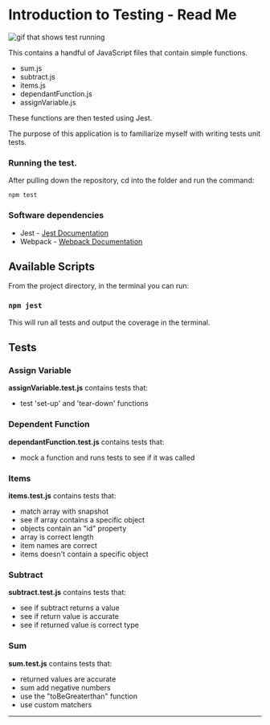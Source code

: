 # Introduction to Testing - Read Me
![gif that shows test running](https://media.giphy.com/media/uttMYghH97SUbZj9ki/giphy.gif)

This contains a handful of JavaScript files that contain simple functions.
- sum.js
- subtract.js
- items.js
- dependantFunction.js
- assignVariable.js

These functions are then tested using Jest.

The purpose of this application is to familiarize myself with writing tests unit tests. 

### Running the test. 

After pulling down the repository, cd into the folder and run the command:

    npm test

### Software dependencies
- Jest - [Jest Documentation](https://jestjs.io/)
- Webpack - [Webpack Documentation](https://webpack.js.org/)

## Available Scripts

From the project directory, in the terminal you can run:

### `npm jest`

This will run all tests and output the coverage in the terminal.

## Tests

### Assign Variable

**assignVariable.test.js** contains tests that:
- test 'set-up' and 'tear-down' functions

### Dependent Function

**dependantFunction.test.js** contains tests that:
- mock a function and runs tests to see if it was called

### Items

**items.test.js** contains tests that:
- match array with snapshot
- see if array contains a specific object
- objects contain an "id" property
- array is correct length
- item names are correct
- items doesn't contain a specific object

### Subtract

**subtract.test.js** contains tests that:
- see if subtract returns a value
- see if return value is accurate
- see if returned value is correct type

### Sum

**sum.test.js** contains tests that:
- returned values are accurate
- sum add negative numbers
- use the "toBeGreaterthan" function
- use custom matchers

***
